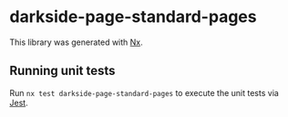 # darkside-page-standard-pages

This library was generated with [Nx](https://nx.dev).

## Running unit tests

Run `nx test darkside-page-standard-pages` to execute the unit tests via [Jest](https://jestjs.io).

